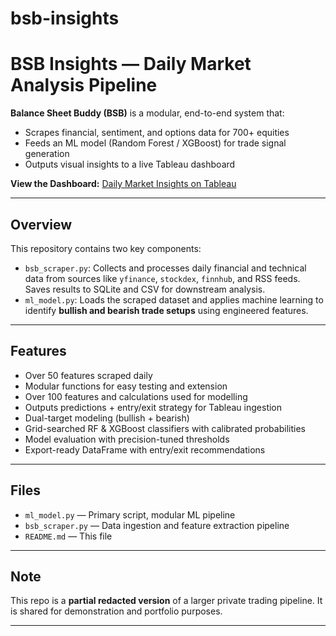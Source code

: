 # bsb-insights

# BSB Insights — Daily Market Analysis Pipeline

**Balance Sheet Buddy (BSB)** is a modular, end-to-end system that:
- Scrapes financial, sentiment, and options data for 700+ equities
- Feeds an ML model (Random Forest / XGBoost) for trade signal generation
- Outputs visual insights to a live Tableau dashboard

**View the Dashboard:** 
[Daily Market Insights on Tableau](https://public.tableau.com/app/profile/tiago.abreu/viz/DailyMarketInsightsPriceActionMomentum/EquityInsightsDashboard?publish=yes)


---

##  Overview

This repository contains two key components:

- `bsb_scraper.py`: Collects and processes daily financial and technical data from sources like `yfinance`, `stockdex`, `finnhub`, and RSS feeds. Saves results to SQLite and CSV for downstream analysis.
- `ml_model.py`: Loads the scraped dataset and applies machine learning to identify **bullish and bearish trade setups** using engineered features.
---

##  Features

- Over 50 features scraped daily
- Modular functions for easy testing and extension
- Over 100 features and calculations used for modelling
- Outputs predictions + entry/exit strategy for Tableau ingestion
- Dual-target modeling (bullish + bearish)
- Grid-searched RF & XGBoost classifiers with calibrated probabilities
- Model evaluation with precision-tuned thresholds
- Export-ready DataFrame with entry/exit recommendations

---

## Files

- `ml_model.py` — Primary script, modular ML pipeline
- `bsb_scraper.py` — Data ingestion and feature extraction pipeline
- `README.md` — This file

---

## Note

This repo is a **partial redacted version** of a larger private trading pipeline. It is shared for demonstration and portfolio purposes.

---
